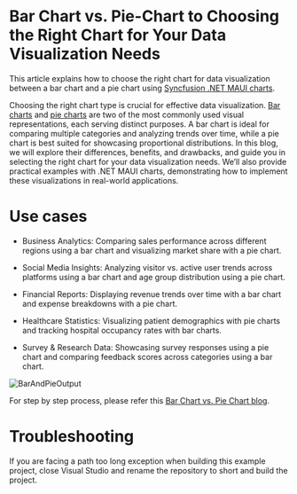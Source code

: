 # Bar Chart vs. Pie-Chart to Choosing the Right Chart for Your Data Visualization Needs
This article explains how to choose the right chart for data visualization between a bar chart and a pie chart using [Syncfusion .NET MAUI charts](https://www.syncfusion.com/maui-controls/maui-cartesian-charts).

Choosing the right chart type is crucial for effective data visualization. [Bar charts](https://help.syncfusion.com/maui-toolkit/cartesian-charts/barchart) and [pie charts](https://help.syncfusion.com/maui-toolkit/circular-charts/piechart) are two of the most commonly used visual representations, each serving distinct purposes. A bar chart is ideal for comparing multiple categories and analyzing trends over time, while a pie chart is best suited for showcasing proportional distributions. In this blog, we will explore their differences, benefits, and drawbacks, and guide you in selecting the right chart for your data visualization needs. We’ll also provide practical examples with .NET MAUI charts, demonstrating how to implement these visualizations in real-world applications.

# Use cases

* Business Analytics: Comparing sales performance across different regions using a bar chart and visualizing market share with a pie chart.

* Social Media Insights: Analyzing visitor vs. active user trends across platforms using a bar chart and age group distribution using a pie chart.

* Financial Reports: Displaying revenue trends over time with a bar chart and expense breakdowns with a pie chart.

* Healthcare Statistics: Visualizing patient demographics with pie charts and tracking hospital occupancy rates with bar charts.

* Survey & Research Data: Showcasing survey responses using a pie chart and comparing feedback scores across categories using a bar chart.

![BarAndPieOutput](https://github.com/user-attachments/assets/22233914-5c94-470e-bc43-45993dcf3818)

For step by step process, please refer this [ Bar Chart vs. Pie Chart blog]().

# Troubleshooting
If you are facing a path too long exception when building this example project, close Visual Studio and rename the repository to short and build the project.
